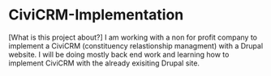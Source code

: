# CiviCRM-Implementation
[What is this project about?]
I am working with a non for profit company to implement a CiviCRM (constituency relastionship managment) with a Drupal website. 
I will be doing mostly back end work and learning how to implement CiviCRM with the already exisiting Drupal site. 
